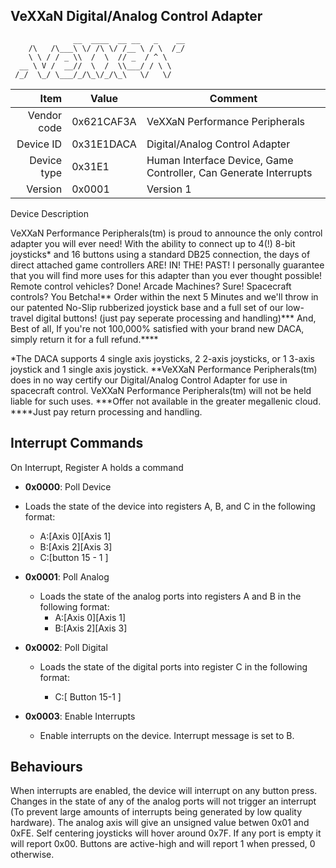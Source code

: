 VeXXaN Digital/Analog Control Adapter
----

```
              __  ____  __ __   _    __
    /\   /\___\ \/ /\ \/ /__ \ / \  /_/ 
    \ \ / / _ \\  /  \  // _  / ^ \     
  __ \ V /  __//  \  /  \\___/ / \ \    
 /_/  \_/ \___/_/\_\/_/\_\   \/   \/   

```


|     Item       |   Value    |   Comment
| -------------: | ---------- | ----------------
|    Vendor code | 0x621CAF3A | VeXXaN Performance Peripherals
|      Device ID | 0x31E1DACA | Digital/Analog Control Adapter 
|    Device type | 0x31E1     | Human Interface Device, Game Controller, Can Generate Interrupts
|        Version | 0x0001     | Version 1

Device Description

VeXXaN Performance Peripherals(tm) is proud to announce the only control adapter you will ever need!  With the ability to connect up to 4(!) 8-bit joysticks* and 16 buttons using a standard DB25 connection, the days of direct attached game controllers ARE! IN! THE! PAST!  I personally guarantee that you will find more uses for this adapter than you ever thought possible! Remote control vehicles? Done! Arcade Machines? Sure! Spacecraft controls? You Betcha!**  Order within the next 5 Minutes and we'll throw in our patented No-Slip rubberized joystick base and a full set of our low-travel digital buttons! (just pay seperate processing and handling)*** And, Best of all, If you're not 100,000% satisfied with your brand new DACA, simply return it for a full refund.****

\*The DACA supports 4 single axis joysticks, 2 2-axis joysticks, or 1 3-axis joystick and 1 single axis joystick.
\*\*VeXXaN Performance Peripherals(tm) does in no way certify our Digital/Analog Control Adapter for use in spacecraft control.  VeXXaN Performance Peripherals(tm) will not be held liable for such uses.
\*\*\*Offer not available in the greater megallenic cloud.
\*\*\*\*Just pay return processing and handling.


Interrupt Commands
----
On Interrupt, Register A holds a command

- **0x0000**: Poll Device
 
 - Loads the state of the device into registers A, B, and C in the following format:
    - A:[Axis 0][Axis 1]
    - B:[Axis 2][Axis 3]	
    - C:[button 15 - 1 ]

- **0x0001**: Poll Analog

  - Loads the state of the analog ports into registers A and B in the following format:
    - A:[Axis 0][Axis 1]
    - B:[Axis 2][Axis 3]


- **0x0002**: Poll Digital 

  - Loads the state of the digital ports into register C in the following format:

    - C:[ Button 15-1  ]

- **0x0003**: Enable Interrupts

  - Enable interrupts on the device. Interrupt message is set to B.

Behaviours
----
When interrupts are enabled, the device will interrupt on any button press.  Changes in the state of any of the analog ports will not trigger an interrupt (To prevent large amounts of interrupts being generated by low quality hardware).  The analog axis will give an unsigned value betwen 0x01 and 0xFE.  Self centering joysticks will hover around 0x7F.  If any port is empty it will report 0x00.  Buttons are active-high and will report 1 when pressed, 0 otherwise.
